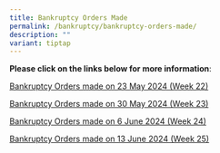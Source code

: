 ```yaml
---
title: Bankruptcy Orders Made
permalink: /bankruptcy/bankruptcy-orders-made/
description: ""
variant: tiptap
---
```

<p><strong>Please click on the links below for more information</strong>:</p>
<p></p>
<p><a href="/files/BOs Made/Bankruptcy_Orders_made_on_23_May_2024__Week_22_.pdf" rel="noopener noreferrer nofollow" target="_blank">Bankruptcy Orders made on 23 May 2024 (Week 22)</a>
</p>
<p><a href="/files/BOs Made/Bankruptcy_Orders_made_on_30_May_2024__Week_23_.pdf" rel="noopener noreferrer nofollow" target="_blank">Bankruptcy Orders made on 30 May 2024 (Week 23)</a>
</p>
<p><a href="/files/BOs Made/Bankruptcy_Orders_made_on_6_June_2024__Week_24_.pdf" rel="noopener noreferrer nofollow" target="_blank">Bankruptcy Orders made on 6 June 2024 (Week 24)</a>
</p>
<p><a href="/files/BOs Made/Bankruptcy_Orders_made_on_13_June_2024__Week_25_.pdf" rel="noopener noreferrer nofollow" target="_blank">Bankruptcy Orders made on 13 June 2024 (Week 25)</a>
</p>